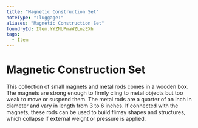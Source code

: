 ```yaml
---
title: "Magnetic Construction Set"
noteType: ":luggage:"
aliases: "Magnetic Construction Set"
foundryId: Item.YYZNUPmaWZLnzEXh
tags:
  - Item
---
```


# Magnetic Construction Set

This collection of small magnets and metal rods comes in a wooden box. The magnets are strong enough to firmly cling to metal objects but too weak to move or suspend them. The metal rods are a quarter of an inch in diameter and vary in length from 3 to 6 inches. If connected with the magnets, these rods can be used to build flimsy shapes and structures, which collapse if external weight or pressure is applied.
